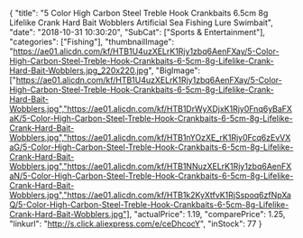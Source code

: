 {
	"title": "5 Color High Carbon Steel Treble Hook Crankbaits 6.5cm 8g Lifelike Crank Hard Bait Wobblers Artificial Sea Fishing Lure Swimbait",
	"date": "2018-10-31 10:30:20",
	"SubCat": ["Sports & Entertainment"],
	"categories": ["Fishing"],
	"thumbnailImage": "https://ae01.alicdn.com/kf/HTB1U4uzXELrK1Rjy1zbq6AenFXay/5-Color-High-Carbon-Steel-Treble-Hook-Crankbaits-6-5cm-8g-Lifelike-Crank-Hard-Bait-Wobblers.jpg_220x220.jpg",
	"BigImage": ["https://ae01.alicdn.com/kf/HTB1U4uzXELrK1Rjy1zbq6AenFXay/5-Color-High-Carbon-Steel-Treble-Hook-Crankbaits-6-5cm-8g-Lifelike-Crank-Hard-Bait-Wobblers.jpg","https://ae01.alicdn.com/kf/HTB1DrWyXDjxK1Rjy0Fnq6yBaFXaK/5-Color-High-Carbon-Steel-Treble-Hook-Crankbaits-6-5cm-8g-Lifelike-Crank-Hard-Bait-Wobblers.jpg","https://ae01.alicdn.com/kf/HTB1nYOzXE_rK1Rjy0Fcq6zEvVXaG/5-Color-High-Carbon-Steel-Treble-Hook-Crankbaits-6-5cm-8g-Lifelike-Crank-Hard-Bait-Wobblers.jpg","https://ae01.alicdn.com/kf/HTB1NNuzXELrK1Rjy1zbq6AenFXaN/5-Color-High-Carbon-Steel-Treble-Hook-Crankbaits-6-5cm-8g-Lifelike-Crank-Hard-Bait-Wobblers.jpg","https://ae01.alicdn.com/kf/HTB1k2KyXtfvK1RjSspoq6zfNpXaQ/5-Color-High-Carbon-Steel-Treble-Hook-Crankbaits-6-5cm-8g-Lifelike-Crank-Hard-Bait-Wobblers.jpg"],
	"actualPrice": 1.19,
	"comparePrice": 1.25,
	"linkurl": "http://s.click.aliexpress.com/e/ceDhcocY",
	"inStock": 77
}
